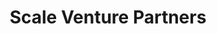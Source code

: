 ---
layout: firm_page
title: "Scale Venture Partners"
id: "scalevp.com"
permalink: "/scaleventurepartnersscalevp.com/"
website: "https://www.scalevp.com"
offices: "Foster City (United States)"
investment_stages: "Series A, Series B, Series C"
portfolio_companies: "Agari, Airspace Technologies, AllyO, Applause, AppOmni, Apteligent, Archipelago, Aviso, BigID, Bill.com, Bizible, Bland, Boundary, Box, BrightRoll, Chef, CircleCI, CloudHealth Technologies, Cognata, Comet, Cortex, CyberGRX, Datagen, DataSift, DataStax, DemandBase, DialPad, DocuSign, DroneDeploy, Dusty Robotics, Esper, ExactTarget, Expel, Extole, Fixify, Flatfile, Forter, Galileo, Honeycomb, HubSpot, HUMAN, JFrog, Klarity, Lever, Locus Robotics, Loops, Lumos, Matillion, Monto, Motive (Formerly KeepTruckin), Namely, Narvar, Observe.AI, OM1, Omniture, OneLogin, Pantheon, Papaya Global, PeopleMatter, PerimeterX, Permit.io, Plus One Robotics, ProcessUnity, Proscia, Proxy, PubNub, QA Wolf, Realm, Regie.ai, RingCentral, Root Insurance, Rose Rocket, Sailthru, Scout RFP, Sixfold, Socure, Oxipital AI, Solvvy, Spot AI, Spruce, Stormpath, System Initiative, TalkIQ, Tavus, TechSee, Tetrate, Textio, Threat Stack, Treasure Data, Unbabel, Unifi, Unwrap, Upsolver, Vantage, VergeSense, Verusen, Vitrue, Viz.ai, WalkMe, Wrike"
portfolio_link: "https://www.scalevp.com/portfolio/"
investment_markets: "AI Apps, Fintech, Infrastructure, Productivity, Security, Verticals"
founded_year: "2000"
description: "Scale Venture Partners is a Bay Area-based venture capital investment firm focused on the next generation of enterprise software companies building AI-enabled applications. Built on a legacy of success as early investors in SaaS pioneers like Bill.com, DocuSign, Hubspot, and JFrog, Scale helps founders move from founder-led growth to go-to-market machine."
linkedin: "https://www.linkedin.com/company/scale-venture-partners/"
twitter: ""
instagram: ""
team_page: "https://www.scalevp.com/team/"
investor_type: "Venture Capital"
crunchbase: "https://www.crunchbase.com/organization/scale-venture-partners"
pitchbook: ""

# SEO Optimization
meta_title: "Scale Venture Partners - VC Firm - projectstartups.com"
meta_description: "Scale Venture Partners, Scale Venture Partners is a Bay Area-based venture capital investment firm focused on the next generation of enterprise software companies building AI..."
meta_keywords: "Scale Venture Partners, AI Apps, Fintech, Infrastructure, Productivity, Security, Verticals, VC firm, venture capital, startup investor, projectstartups.com"
canonical_url: "https://vc.projectstartups.com/scaleventurepartnersscalevp.com/"
---